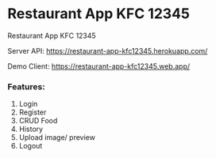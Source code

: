 # Restaurant App KFC 12345
Restaurant App KFC 12345

Server API: https://restaurant-app-kfc12345.herokuapp.com/

Demo Client: https://restaurant-app-kfc12345.web.app/

### Features:
1. Login
2. Register
3. CRUD Food
4. History
5. Upload image/ preview
6. Logout
